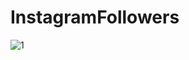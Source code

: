 # InstagramFollowers

![1](https://user-images.githubusercontent.com/86807316/163736677-64a9c39d-caae-4e1d-b6ad-c8416685dd13.png)
